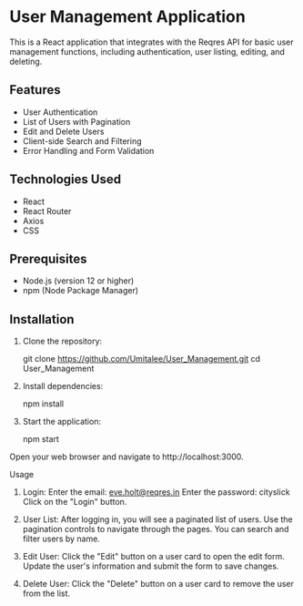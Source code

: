 # User Management Application

This is a React application that integrates with the Reqres API for basic user management functions, including authentication, user listing, editing, and deleting.

## Features

- User Authentication
- List of Users with Pagination
- Edit and Delete Users
- Client-side Search and Filtering
- Error Handling and Form Validation

## Technologies Used

- React
- React Router
- Axios
- CSS

## Prerequisites

- Node.js (version 12 or higher)
- npm (Node Package Manager)

## Installation

1. Clone the repository:
   
   git clone https://github.com/Umitalee/User_Management.git
   cd User_Management

2. Install dependencies:
   
   npm install

3. Start the application:

   npm start

Open your web browser and navigate to http://localhost:3000.

Usage
1. Login:
Enter the email: eve.holt@reqres.in
Enter the password: cityslick
Click on the "Login" button.

2. User List:
After logging in, you will see a paginated list of users.
Use the pagination controls to navigate through the pages.
You can search and filter users by name.

3. Edit User:
Click the "Edit" button on a user card to open the edit form.
Update the user's information and submit the form to save changes.

4. Delete User:
Click the "Delete" button on a user card to remove the user from the list.

